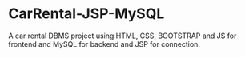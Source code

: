 # CarRental-JSP-MySQL
A car rental DBMS project using HTML, CSS, BOOTSTRAP and JS for frontend and MySQL for backend and JSP for connection.
